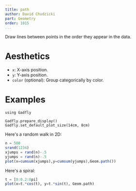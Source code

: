 ```yaml
---
title: path
author: David Chudzicki
part: Geometry
order: 1015
...
```


 Draw lines between points in the order they appear in the data.

# Aesthetics

  * `x`: X-axis position.
  * `y`: Y-axis position.
  * `color` (optional): Group categorically by color.

# Examples

```{.julia hide="true" results="none"}
using Gadfly

Gadfly.prepare_display()
Gadfly.set_default_plot_size(14cm, 8cm)
```
Here's a random walk in 2D:

```julia
n = 500
srand(1234)
xjumps = rand(n)-.5
yjumps = rand(n)-.5
plot(x=cumsum(xjumps),y=cumsum(yjumps),Geom.path())
```
Here's a spiral:

```julia
t = [0:0.2:8pi]
plot(x=t.*cos(t), y=t.*sin(t), Geom.path)
```